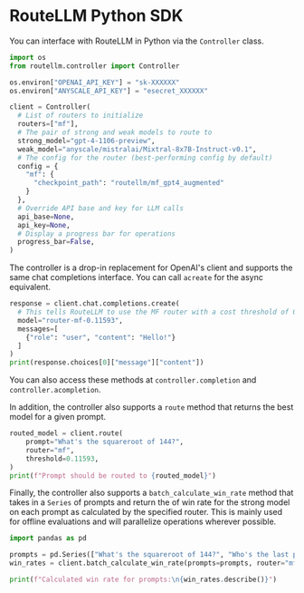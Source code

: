 # RouteLLM Python SDK

You can interface with RouteLLM in Python via the `Controller` class.

```python
import os
from routellm.controller import Controller

os.environ["OPENAI_API_KEY"] = "sk-XXXXXX"
os.environ["ANYSCALE_API_KEY"] = "esecret_XXXXXX"

client = Controller(
  # List of routers to initialize
  routers=["mf"],
  # The pair of strong and weak models to route to
  strong_model="gpt-4-1106-preview",
  weak_model="anyscale/mistralai/Mixtral-8x7B-Instruct-v0.1",
  # The config for the router (best-performing config by default)
  config = {
    "mf": {
      "checkpoint_path": "routellm/mf_gpt4_augmented"
    }
  },
  # Override API base and key for LLM calls
  api_base=None,
  api_key=None,
  # Display a progress bar for operations
  progress_bar=False,
)
```

The controller is a drop-in replacement for OpenAI's client and supports the same chat completions interface. You can call `acreate` for the async equivalent.

```python
response = client.chat.completions.create(
  # This tells RouteLLM to use the MF router with a cost threshold of 0.11593
  model="router-mf-0.11593",
  messages=[
    {"role": "user", "content": "Hello!"}
  ]
)
print(response.choices[0]["message"]["content"])
```
You can also access these methods at `controller.completion` and `controller.acompletion`.


In addition, the controller also supports a `route` method that returns the best model for a given prompt.
```python
routed_model = client.route(
	prompt="What's the squareroot of 144?",
	router="mf",
	threshold=0.11593,
)
print(f"Prompt should be routed to {routed_model}")
```

Finally, the controller also supports a `batch_calculate_win_rate` method that takes in a `Series` of prompts and return the of win rate for the strong model on each prompt as calculated by the specified router. This is mainly used for offline evaluations and will parallelize operations wherever possible.
```python
import pandas as pd

prompts = pd.Series(["What's the squareroot of 144?", "Who's the last president of the US?", "Is the sun a star?"])
win_rates = client.batch_calculate_win_rate(prompts=prompts, router="mf")

print(f"Calculated win rate for prompts:\n{win_rates.describe()}")
```
